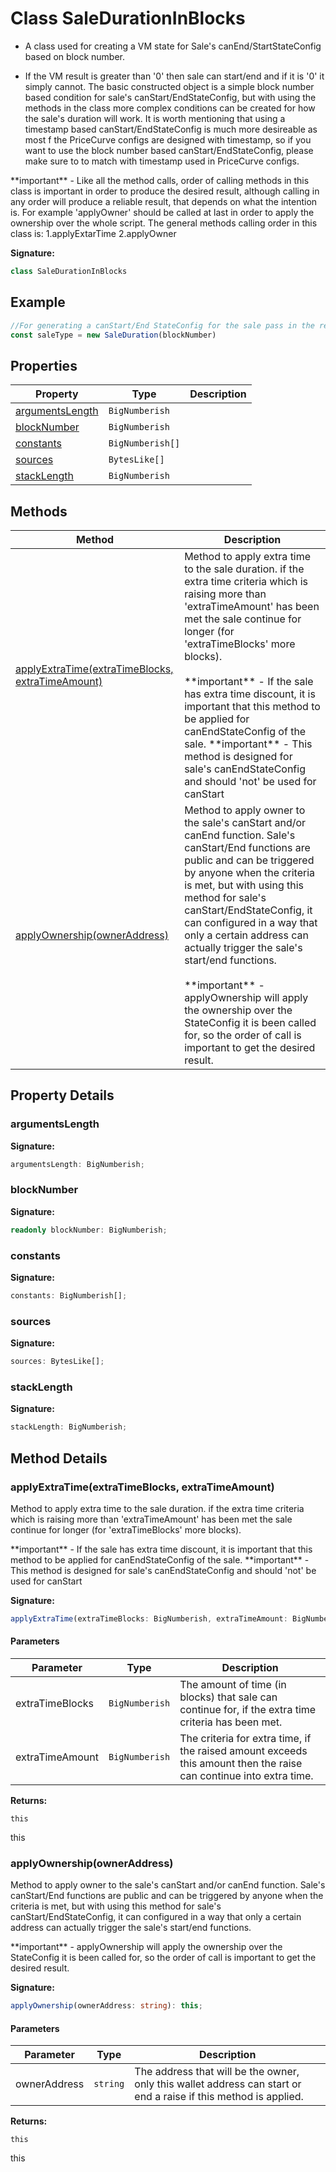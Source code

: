 
# Class SaleDurationInBlocks

- A class used for creating a VM state for Sale's canEnd/StartStateConfig based on block number.

- If the VM result is greater than '0' then sale can start/end and if it is '0' it simply cannot. The basic constructed object is a simple block number based condition for sale's canStart/EndStateConfig, but with using the methods in the class more complex conditions can be created for how the sale's duration will work. It is worth mentioning that using a timestamp based canStart/EndStateConfig is much more desireable as most f the PriceCurve configs are designed with timestamp, so if you want to use the block number based canStart/EndStateConfig, please make sure to to match with timestamp used in PriceCurve configs.

\*\*important\*\* - Like all the method calls, order of calling methods in this class is important in order to produce the desired result, although calling in any order will produce a reliable result, that depends on what the intention is. For example 'applyOwner' should be called at last in order to apply the ownership over the whole script. The general methods calling order in this class is: 1.applyExtarTime 2.applyOwner

<b>Signature:</b>

```typescript
class SaleDurationInBlocks 
```

## Example


```typescript
//For generating a canStart/End StateConfig for the sale pass in the required arguments to the constructor.
const saleType = new SaleDuration(blockNumber)

```

## Properties

|  Property | Type | Description |
|  --- | --- | --- |
|  [argumentsLength](./saledurationinblocks.md#argumentsLength-property) | `BigNumberish` |  |
|  [blockNumber](./saledurationinblocks.md#blockNumber-property) | `BigNumberish` |  |
|  [constants](./saledurationinblocks.md#constants-property) | `BigNumberish[]` |  |
|  [sources](./saledurationinblocks.md#sources-property) | `BytesLike[]` |  |
|  [stackLength](./saledurationinblocks.md#stackLength-property) | `BigNumberish` |  |

## Methods

|  Method | Description |
|  --- | --- |
|  [applyExtraTime(extraTimeBlocks, extraTimeAmount)](./saledurationinblocks.md#applyExtraTime-method-1) | Method to apply extra time to the sale duration. if the extra time criteria which is raising more than 'extraTimeAmount' has been met the sale continue for longer (for 'extraTimeBlocks' more blocks).<br></br>\*\*important\*\* - If the sale has extra time discount, it is important that this method to be applied for canEndStateConfig of the sale. \*\*important\*\* - This method is designed for sale's canEndStateConfig and should 'not' be used for canStart |
|  [applyOwnership(ownerAddress)](./saledurationinblocks.md#applyOwnership-method-1) | Method to apply owner to the sale's canStart and/or canEnd function. Sale's canStart/End functions are public and can be triggered by anyone when the criteria is met, but with using this method for sale's canStart/EndStateConfig, it can configured in a way that only a certain address can actually trigger the sale's start/end functions.<br></br>\*\*important\*\* - applyOwnership will apply the ownership over the StateConfig it is been called for, so the order of call is important to get the desired result. |

## Property Details

<a id="argumentsLength-property"></a>

### argumentsLength

<b>Signature:</b>

```typescript
argumentsLength: BigNumberish;
```

<a id="blockNumber-property"></a>

### blockNumber

<b>Signature:</b>

```typescript
readonly blockNumber: BigNumberish;
```

<a id="constants-property"></a>

### constants

<b>Signature:</b>

```typescript
constants: BigNumberish[];
```

<a id="sources-property"></a>

### sources

<b>Signature:</b>

```typescript
sources: BytesLike[];
```

<a id="stackLength-property"></a>

### stackLength

<b>Signature:</b>

```typescript
stackLength: BigNumberish;
```

## Method Details

<a id="applyExtraTime-method-1"></a>

### applyExtraTime(extraTimeBlocks, extraTimeAmount)

Method to apply extra time to the sale duration. if the extra time criteria which is raising more than 'extraTimeAmount' has been met the sale continue for longer (for 'extraTimeBlocks' more blocks).

\*\*important\*\* - If the sale has extra time discount, it is important that this method to be applied for canEndStateConfig of the sale. \*\*important\*\* - This method is designed for sale's canEndStateConfig and should 'not' be used for canStart

<b>Signature:</b>

```typescript
applyExtraTime(extraTimeBlocks: BigNumberish, extraTimeAmount: BigNumberish): this;
```

#### Parameters

|  Parameter | Type | Description |
|  --- | --- | --- |
|  extraTimeBlocks | `BigNumberish` | The amount of time (in blocks) that sale can continue for, if the extra time criteria has been met. |
|  extraTimeAmount | `BigNumberish` | The criteria for extra time, if the raised amount exceeds this amount then the raise can continue into extra time. |

<b>Returns:</b>

`this`

this

<a id="applyOwnership-method-1"></a>

### applyOwnership(ownerAddress)

Method to apply owner to the sale's canStart and/or canEnd function. Sale's canStart/End functions are public and can be triggered by anyone when the criteria is met, but with using this method for sale's canStart/EndStateConfig, it can configured in a way that only a certain address can actually trigger the sale's start/end functions.

\*\*important\*\* - applyOwnership will apply the ownership over the StateConfig it is been called for, so the order of call is important to get the desired result.

<b>Signature:</b>

```typescript
applyOwnership(ownerAddress: string): this;
```

#### Parameters

|  Parameter | Type | Description |
|  --- | --- | --- |
|  ownerAddress | `string` | The address that will be the owner, only this wallet address can start or end a raise if this method is applied. |

<b>Returns:</b>

`this`

this

